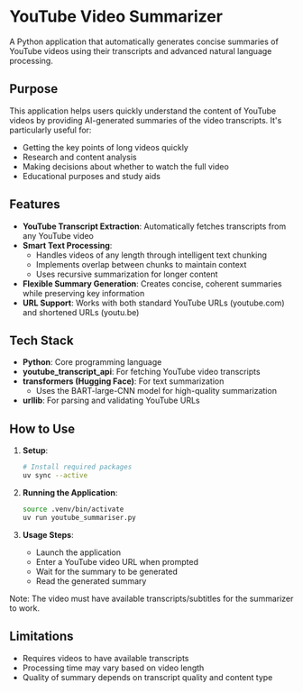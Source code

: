 # YouTube Video Summarizer

A Python application that automatically generates concise summaries of YouTube videos using their transcripts and advanced natural language processing.

## Purpose

This application helps users quickly understand the content of YouTube videos by providing AI-generated summaries of the video transcripts. It's particularly useful for:
- Getting the key points of long videos quickly
- Research and content analysis
- Making decisions about whether to watch the full video
- Educational purposes and study aids

## Features

- **YouTube Transcript Extraction**: Automatically fetches transcripts from any YouTube video
- **Smart Text Processing**: 
  - Handles videos of any length through intelligent text chunking
  - Implements overlap between chunks to maintain context
  - Uses recursive summarization for longer content
- **Flexible Summary Generation**: Creates concise, coherent summaries while preserving key information
- **URL Support**: Works with both standard YouTube URLs (youtube.com) and shortened URLs (youtu.be)

## Tech Stack

- **Python**: Core programming language
- **youtube_transcript_api**: For fetching YouTube video transcripts
- **transformers (Hugging Face)**: For text summarization
  - Uses the BART-large-CNN model for high-quality summarization
- **urllib**: For parsing and validating YouTube URLs

## How to Use

1. **Setup**:
   ```bash
   # Install required packages
   uv sync --active
   ```

2. **Running the Application**:
   ```bash
   source .venv/bin/activate
   uv run youtube_summariser.py
   ```

3. **Usage Steps**:
   - Launch the application
   - Enter a YouTube video URL when prompted
   - Wait for the summary to be generated
   - Read the generated summary

Note: The video must have available transcripts/subtitles for the summarizer to work.

## Limitations
- Requires videos to have available transcripts
- Processing time may vary based on video length
- Quality of summary depends on transcript quality and content type 